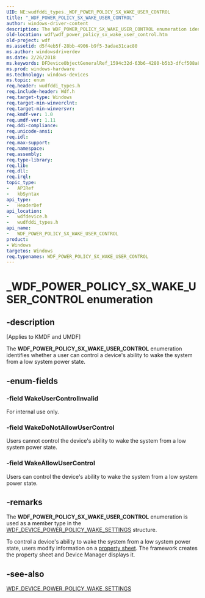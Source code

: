 ```yaml
---
UID: NE:wudfddi_types._WDF_POWER_POLICY_SX_WAKE_USER_CONTROL
title: "_WDF_POWER_POLICY_SX_WAKE_USER_CONTROL"
author: windows-driver-content
description: The WDF_POWER_POLICY_SX_WAKE_USER_CONTROL enumeration identifies whether a user can control a device's ability to wake the system from a low system power state.
old-location: wdf\wdf_power_policy_sx_wake_user_control.htm
old-project: wdf
ms.assetid: d5f4eb5f-28bb-4906-b9f5-3adae31cac80
ms.author: windowsdriverdev
ms.date: 2/26/2018
ms.keywords: DFDeviceObjectGeneralRef_1594c32d-63b6-4280-b5b3-dfcf508a88c6.xml, WDF_POWER_POLICY_SX_WAKE_USER_CONTROL, WDF_POWER_POLICY_SX_WAKE_USER_CONTROL enumeration, WakeAllowUserControl, WakeDoNotAllowUserControl, WakeUserControlInvalid, _WDF_POWER_POLICY_SX_WAKE_USER_CONTROL, kmdf.wdf_power_policy_sx_wake_user_control, wdf.wdf_power_policy_sx_wake_user_control, wdfdevice/WDF_POWER_POLICY_SX_WAKE_USER_CONTROL, wdfdevice/WakeAllowUserControl, wdfdevice/WakeDoNotAllowUserControl, wdfdevice/WakeUserControlInvalid, wudfddi_types/WDF_POWER_POLICY_SX_WAKE_USER_CONTROL, wudfddi_types/WakeAllowUserControl, wudfddi_types/WakeDoNotAllowUserControl, wudfddi_types/WakeUserControlInvalid
ms.prod: windows-hardware
ms.technology: windows-devices
ms.topic: enum
req.header: wudfddi_types.h
req.include-header: Wdf.h
req.target-type: Windows
req.target-min-winverclnt: 
req.target-min-winversvr: 
req.kmdf-ver: 1.0
req.umdf-ver: 1.11
req.ddi-compliance: 
req.unicode-ansi: 
req.idl: 
req.max-support: 
req.namespace: 
req.assembly: 
req.type-library: 
req.lib: 
req.dll: 
req.irql: 
topic_type:
-	APIRef
-	kbSyntax
api_type:
-	HeaderDef
api_location:
-	wdfdevice.h
-	wudfddi_types.h
api_name:
-	WDF_POWER_POLICY_SX_WAKE_USER_CONTROL
product:
- Windows
targetos: Windows
req.typenames: WDF_POWER_POLICY_SX_WAKE_USER_CONTROL
---
```


# _WDF_POWER_POLICY_SX_WAKE_USER_CONTROL enumeration


## -description


<p class="CCE_Message">[Applies to KMDF and UMDF]

The <b>WDF_POWER_POLICY_SX_WAKE_USER_CONTROL</b> enumeration identifies whether a user can control a device's ability to wake the system from a low system power state.


## -enum-fields




### -field WakeUserControlInvalid

For internal use only.


### -field WakeDoNotAllowUserControl

Users cannot control the device's ability to wake the system from a low system power state.


### -field WakeAllowUserControl

Users can control the device's ability to wake the system from a low system power state.


## -remarks



The <b>WDF_POWER_POLICY_SX_WAKE_USER_CONTROL</b> enumeration is used as a member type in the <a href="https://msdn.microsoft.com/library/windows/hardware/ff551277">WDF_DEVICE_POWER_POLICY_WAKE_SETTINGS</a> structure.

To control a device's ability to wake the system from a low system power state, users modify information on a <a href="https://docs.microsoft.com/en-us/windows-hardware/drivers/wdf/user-control-of-device-idle-and-wake-behavior">property sheet</a>. The framework creates the property sheet and Device Manager displays it.




## -see-also




<a href="https://msdn.microsoft.com/library/windows/hardware/ff551277">WDF_DEVICE_POWER_POLICY_WAKE_SETTINGS</a>
 

 

